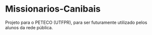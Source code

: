 # Missionarios-Canibais
Projeto para o PETECO (UTFPR), para ser futuramente utilizado pelos alunos da rede pública.

